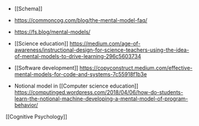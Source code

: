 - [[Schema]]

- https://commoncog.com/blog/the-mental-model-faq/
- https://fs.blog/mental-models/

- [[Science education]] https://medium.com/age-of-awareness/instructional-design-for-science-teachers-using-the-idea-of-mental-models-to-drive-learning-296c5603734

- [[Software development]] https://copyconstruct.medium.com/effective-mental-models-for-code-and-systems-7c55918f1b3e

- Notional model in [[Computer science education]] https://computinged.wordpress.com/2018/04/06/how-do-students-learn-the-notional-machine-developing-a-mental-model-of-program-behavior/

[[Cognitive Psychology]]
